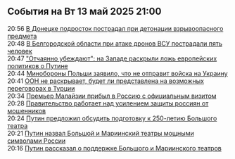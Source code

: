 <h2>События на Вт 13 май 2025 21:00</h2><!--2025-05-13 20:56:24-->
<div class="rssn">
  <div><span class="smaller gray hspace">20:56</span> <a class="nodecor" href="https://ria.ru/20250513/donetsk-2016762695.html">В Донецке подросток пострадал при детонации взрывоопасного предмета</a></div>
</div>
<div class="rssn">
  <div><span class="smaller gray hspace">20:48</span> <a class="nodecor" href="https://ria.ru/20250513/vsu-2016761304.html">В Белгородской области при атаке дронов ВСУ пострадали пять человек</a></div>
</div>
<div class="rssn">
  <div><span class="smaller gray hspace">20:47</span> <a class="nodecor" href="https://ria.ru/20250513/putin-2016761150.html">"Отчаянно убеждают": на Западе раскрыли ложь европейских политиков о Путине</a></div>
</div>
<div class="rssn">
  <div><span class="smaller gray hspace">20:44</span> <a class="nodecor" href="https://ria.ru/20250513/polsha-2016760799.html">Минобороны Польши заявило, что не отправит войска на Украину</a></div>
</div>
<div class="rssn">
  <div><span class="smaller gray hspace">20:41</span> <a class="nodecor" href="https://ria.ru/20250513/oon-2016759345.html">ООН не раскрывает, будет ли представлена на возможных переговорах в Турции</a></div>
</div>
<div class="rssn">
  <div><span class="smaller gray hspace">20:34</span> <a class="nodecor" href="https://ria.ru/20250513/premer-2016757824.html">Премьер Малайзии прибыл в Россию с официальным визитом</a></div>
</div>
<div class="rssn">
  <div><span class="smaller gray hspace">20:28</span> <a class="nodecor" href="https://ria.ru/20250513/pravitelstvo-2016757176.html">Правительство работает над усилением защиты россиян от мошенников</a></div>
</div>
<div class="rssn">
  <div><span class="smaller gray hspace">20:24</span> <a class="nodecor" href="https://ria.ru/20250513/putin-2016756758.html">Путин предложил обсудить подготовку к 250-летию Большого театра</a></div>
</div>
<div class="rssn">
  <div><span class="smaller gray hspace">20:21</span> <a class="nodecor" href="https://ria.ru/20250513/putin-2016756227.html">Путин назвал Большой и Мариинский театры мощными символами России</a></div>
</div>
<div class="rssn">
  <div><span class="smaller gray hspace">20:16</span> <a class="nodecor" href="https://ria.ru/20250513/putin-2016755835.html">Путин рассказал о поддержке Большого и Мариинского театров</a></div>
</div>